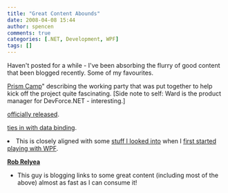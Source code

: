 ```yaml
---
title: "Great Content Abounds"
date: 2008-04-08 15:44
author: spencen
comments: true
categories: [.NET, Development, WPF]
tags: []
---
```


Haven't posted for a while - I've been absorbing the flurry of good content that been blogged recently. Some of my favourites.
 

[Prism Camp](http://neverindoubtnet.blogspot.com/2008/01/prism-camp-reflections-on-composite-wpf.html)" describing the working party that was put together to help kick off the project quite fascinating. [Side note to self: Ward is the product manager for DevForce.NET - interesting.]</li></ul> 

[officially released](http://msdn2.microsoft.com/en-us/library/cc468366.aspx).</li></ul> 

[ties in with data binding](http://karlshifflett.wordpress.com/2008/04/03/wpf-sample-series-handling-and-reporting-wpf-data-binding-validation-errors-and-exceptions/).  <li>This is closely aligned with some [stuff I looked into](http://blog.spencen.com/2007/10/28/more-thoughts-on-validation.aspx) when I [first started playing with WPF](http://blog.spencen.com/2007/10/15/validation-engine.aspx).</li></ul> 

<a href="http://blogs.windowsclient.net/rob_relyea/default.aspx">**Rob Relyea**</a>
 

*   This guy is blogging links to some great content (including most of the above) almost as fast as I can consume it!

